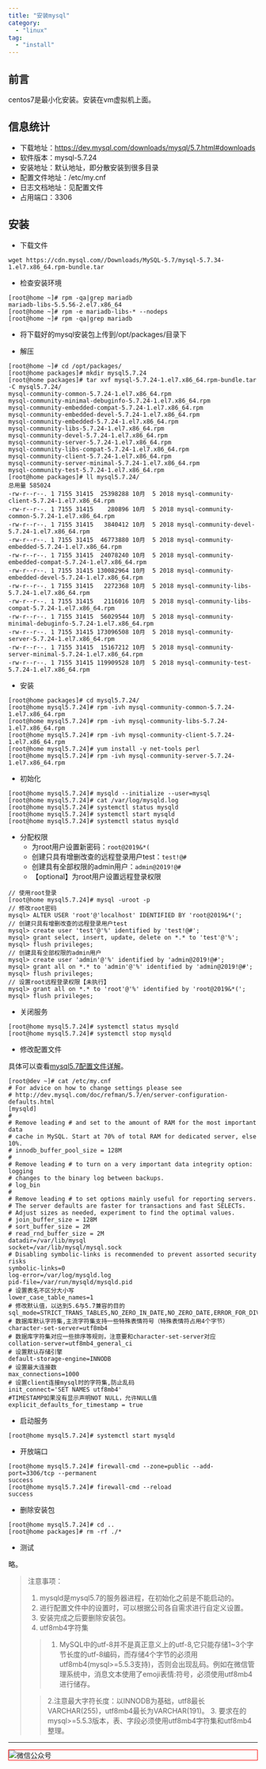 ```yaml
---
title: "安装mysql"
category:
  - "linux"
tag:
  - "install"
---
```


## 前言

centos7是最小化安装。安装在vm虚拟机上面。

## 信息统计

- 下载地址：https://dev.mysql.com/downloads/mysql/5.7.html#downloads
- 软件版本：mysql-5.7.24
- 安装地址：默认地址，即分散安装到很多目录
- 配置文件地址：/etc/my.cnf
- 日志文档地址：见配置文件
- 占用端口：3306

## 安装

- 下载文件

```
wget https://cdn.mysql.com//Downloads/MySQL-5.7/mysql-5.7.34-1.el7.x86_64.rpm-bundle.tar
```

- 检查安装环境

```shell
[root@home ~]# rpm -qa|grep mariadb
mariadb-libs-5.5.56-2.el7.x86_64
[root@home ~]# rpm -e mariadb-libs-* --nodeps
[root@home ~]# rpm -qa|grep mariadb
```

- 将下载好的mysql安装包上传到/opt/packages/目录下

- 解压

```shell
[root@home ~]# cd /opt/packages/
[root@home packages]# mkdir mysql5.7.24
[root@home packages]# tar xvf mysql-5.7.24-1.el7.x86_64.rpm-bundle.tar -C mysql5.7.24/
mysql-community-common-5.7.24-1.el7.x86_64.rpm
mysql-community-minimal-debuginfo-5.7.24-1.el7.x86_64.rpm
mysql-community-embedded-compat-5.7.24-1.el7.x86_64.rpm
mysql-community-embedded-devel-5.7.24-1.el7.x86_64.rpm
mysql-community-embedded-5.7.24-1.el7.x86_64.rpm
mysql-community-libs-5.7.24-1.el7.x86_64.rpm
mysql-community-devel-5.7.24-1.el7.x86_64.rpm
mysql-community-server-5.7.24-1.el7.x86_64.rpm
mysql-community-libs-compat-5.7.24-1.el7.x86_64.rpm
mysql-community-client-5.7.24-1.el7.x86_64.rpm
mysql-community-server-minimal-5.7.24-1.el7.x86_64.rpm
mysql-community-test-5.7.24-1.el7.x86_64.rpm
[root@home packages]# ll mysql5.7.24/
总用量 585024
-rw-r--r--. 1 7155 31415  25398288 10月  5 2018 mysql-community-client-5.7.24-1.el7.x86_64.rpm
-rw-r--r--. 1 7155 31415    280896 10月  5 2018 mysql-community-common-5.7.24-1.el7.x86_64.rpm
-rw-r--r--. 1 7155 31415   3840412 10月  5 2018 mysql-community-devel-5.7.24-1.el7.x86_64.rpm
-rw-r--r--. 1 7155 31415  46773880 10月  5 2018 mysql-community-embedded-5.7.24-1.el7.x86_64.rpm
-rw-r--r--. 1 7155 31415  24078240 10月  5 2018 mysql-community-embedded-compat-5.7.24-1.el7.x86_64.rpm
-rw-r--r--. 1 7155 31415 130082964 10月  5 2018 mysql-community-embedded-devel-5.7.24-1.el7.x86_64.rpm
-rw-r--r--. 1 7155 31415   2272368 10月  5 2018 mysql-community-libs-5.7.24-1.el7.x86_64.rpm
-rw-r--r--. 1 7155 31415   2116016 10月  5 2018 mysql-community-libs-compat-5.7.24-1.el7.x86_64.rpm
-rw-r--r--. 1 7155 31415  56029544 10月  5 2018 mysql-community-minimal-debuginfo-5.7.24-1.el7.x86_64.rpm
-rw-r--r--. 1 7155 31415 173096508 10月  5 2018 mysql-community-server-5.7.24-1.el7.x86_64.rpm
-rw-r--r--. 1 7155 31415  15167212 10月  5 2018 mysql-community-server-minimal-5.7.24-1.el7.x86_64.rpm
-rw-r--r--. 1 7155 31415 119909528 10月  5 2018 mysql-community-test-5.7.24-1.el7.x86_64.rpm
```

- 安装

```shell
[root@home packages]# cd mysql5.7.24/
[root@home mysql5.7.24]# rpm -ivh mysql-community-common-5.7.24-1.el7.x86_64.rpm
[root@home mysql5.7.24]# rpm -ivh mysql-community-libs-5.7.24-1.el7.x86_64.rpm
[root@home mysql5.7.24]# rpm -ivh mysql-community-client-5.7.24-1.el7.x86_64.rpm
[root@home mysql5.7.24]# yum install -y net-tools perl
[root@home mysql5.7.24]# rpm -ivh mysql-community-server-5.7.24-1.el7.x86_64.rpm
```

- 初始化

```shell
[root@home mysql5.7.24]# mysqld --initialize --user=mysql
[root@home mysql5.7.24]# cat /var/log/mysqld.log
[root@home mysql5.7.24]# systemctl status mysqld
[root@home mysql5.7.24]# systemctl start mysqld
[root@home mysql5.7.24]# systemctl status mysqld
```

- 分配权限
  - 为root用户设置新密码：`root@2019&*(`
  - 创建只具有增删改查的远程登录用户test：`test!@#`
  - 创建具有全部权限的admin用户：`admin@2019!@#`
  - 【optional】为root用户设置远程登录权限

```shell
// 使用root登录
[root@home mysql5.7.24]# mysql -uroot -p
// 修改root密码
mysql> ALTER USER 'root'@'localhost' IDENTIFIED BY 'root@2019&*(';
// 创建只具有增删改查的远程登录用户test
mysql> create user 'test'@'%' identified by 'test!@#';
mysql> grant select, insert, update, delete on *.* to 'test'@'%';
mysql> flush privileges;
// 创建具有全部权限的admin用户
mysql> create user 'admin'@'%' identified by 'admin@2019!@#';
mysql> grant all on *.* to 'admin'@'%' identified by 'admin@2019!@#';
mysql> flush privileges;
// 设置root远程登录权限【未执行】
mysql> grant all on *.* to 'root'@'%' identified by 'root@2019&*(';
mysql> flush privileges;
```

- 关闭服务

```shell
[root@home mysql5.7.24]# systemctl status mysqld
[root@home mysql5.7.24]# systemctl stop mysqld
```

- 修改配置文件

具体可以查看[mysql5.7配置文件详解](../software/mysql5.7-config-file.md)。

```shell
[root@dev ~]# cat /etc/my.cnf
# For advice on how to change settings please see
# http://dev.mysql.com/doc/refman/5.7/en/server-configuration-defaults.html
[mysqld]
#
# Remove leading # and set to the amount of RAM for the most important data
# cache in MySQL. Start at 70% of total RAM for dedicated server, else 10%.
# innodb_buffer_pool_size = 128M
#
# Remove leading # to turn on a very important data integrity option: logging
# changes to the binary log between backups.
# log_bin
#
# Remove leading # to set options mainly useful for reporting servers.
# The server defaults are faster for transactions and fast SELECTs.
# Adjust sizes as needed, experiment to find the optimal values.
# join_buffer_size = 128M
# sort_buffer_size = 2M
# read_rnd_buffer_size = 2M
datadir=/var/lib/mysql
socket=/var/lib/mysql/mysql.sock
# Disabling symbolic-links is recommended to prevent assorted security risks
symbolic-links=0
log-error=/var/log/mysqld.log
pid-file=/var/run/mysqld/mysqld.pid
# 设置表名不区分大小写
lower_case_table_names=1
# 修改默认值，以达到5.6与5.7兼容的目的
sql_mode=STRICT_TRANS_TABLES,NO_ZERO_IN_DATE,NO_ZERO_DATE,ERROR_FOR_DIVISION_BY_ZERO,NO_AUTO_CREATE_USER,NO_ENGINE_SUBSTITUTION
# 数据库默认字符集,主流字符集支持一些特殊表情符号（特殊表情符占用4个字节）
character-set-server=utf8mb4
# 数据库字符集对应一些排序等规则，注意要和character-set-server对应
collation-server=utf8mb4_general_ci
# 设置默认存储引擎
default-storage-engine=INNODB
# 设置最大连接数
max_connections=1000
# 设置client连接mysql时的字符集,防止乱码
init_connect='SET NAMES utf8mb4'
#TIMESTAMP如果没有显示声明NOT NULL，允许NULL值
explicit_defaults_for_timestamp = true
```

- 启动服务
```shell
[root@home mysql5.7.24]# systemctl start mysqld
```

- 开放端口
```shell
[root@home mysql5.7.24]# firewall-cmd --zone=public --add-port=3306/tcp --permanent
success
[root@home mysql5.7.24]# firewall-cmd --reload
success
```

- 删除安装包

```shell
[root@home mysql5.7.24]# cd ..
[root@home packages]# rm -rf ./*
```

- 测试

略。


> 注意事项：
> 1. mysqld是mysql5.7的服务器进程，在初始化之前是不能启动的。
> 2. 进行配置文件中的设置时，可以根据公司各自需求进行自定义设置。
> 3. 安装完成之后要删除安装包。
> 4. utf8mb4字符集
> > 1. MySQL中的utf-8并不是真正意义上的utf-8,它只能存储1~3个字节长度的utf-8编码，而存储4个字节的必须用utf8mb4(mysql>=5.5.3支持)，否则会出现乱码。例如在微信管理系统中，消息文本使用了emoji表情:符号，必须使用utf8mb4进行储存。
>
>  > 2.注意最大字符长度：以INNODB为基础，utf8最长VARCHAR(255)，utf8mb4最长为VARCHAR(191)。
> > 3. 要求在的mysql>=5.5.3版本，表、字段必须使用utf8mb4字符集和utf8mb4整理。


---

<img style="border:1px red solid; display:block; margin:0 auto;" src="https://tianqingxiaozhu.oss-cn-shenzhen.aliyuncs.com/img/qrcode.jpg" alt="微信公众号" />

